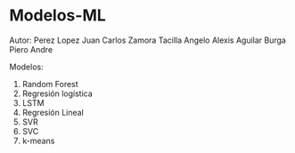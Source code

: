 # Modelos-ML
Autor: 
  Perez Lopez Juan Carlos
  Zamora Tacilla Angelo Alexis
  Aguilar Burga Piero Andre



Modelos:

1. Random Forest
2. Regresión logística 
3. LSTM
4. Regresión Lineal
5. SVR
6. SVC
7. k-means
